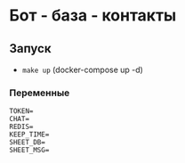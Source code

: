 # Бот - база - контакты

## Запуск
- `make up` (docker-compose up -d)

### Переменные
```dotenv
TOKEN=
CHAT=
REDIS=
KEEP_TIME=
SHEET_DB=
SHEET_MSG=
 ```

 
 
 
